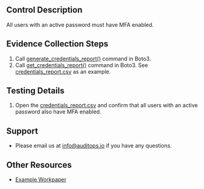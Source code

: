 ## Control Description
All users with an active password must have MFA enabled.

## Evidence Collection Steps
1. Call [generate_credentials_report()](https://boto3.amazonaws.com/v1/documentation/api/1.26.89/reference/services/iam/client/generate_credential_report.html) command in Boto3.
2. Call [get_credentials_report()](https://boto3.amazonaws.com/v1/documentation/api/1.26.89/reference/services/iam/client/get_credential_report.html) command in Boto3. See [credentials_report.csv](./credentials_report.csv) as an example.

## Testing Details
1. Open the [credentials_report.csv](./credentials_report.csv) and confirm that all users with an active password also have MFA enabled.

## Support
- Please email us at info@auditops.io if you have any questions.

## Other Resources
- [Example Workpaper](https://docs.google.com/spreadsheets/d/1bGfbXUTSzVCSGCWn7UtG6QN4wWeEKdrubygcCuDDjbI/edit?gid=1190435560)
